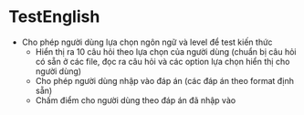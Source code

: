 # TestEnglish
- Cho phép người dùng lựa chọn ngôn ngữ và level để test kiến thức
     - Hiển thị ra 10 câu hỏi theo lựa chọn của người dùng (chuẩn bị câu hỏi có sẵn ở các file, đọc ra câu hỏi và các option lựa chọn hiển thị cho người dùng)
     - Cho phép người dùng nhập vào đáp án (các đáp án theo format định sẵn)
     - Chấm điểm cho người dùng theo đáp án đã nhập vào
